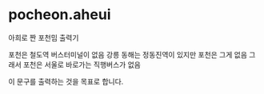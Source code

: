 # pocheon.aheui
아희로 짠 포천밈 출력기

포천은 철도역 버스터미널이 없음
강릉 동해는 정동진역이 있지만
포천은 그게 없음 그래서 포천은 서울로 바로가는 직행버스가 없음

이 문구를 출력하는 것을 목표로 합니다.
